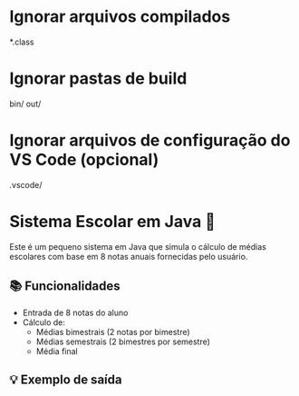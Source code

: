 # Ignorar arquivos compilados
*.class

# Ignorar pastas de build
bin/
out/

# Ignorar arquivos de configuração do VS Code (opcional)
.vscode/

# Sistema Escolar em Java 🏫

Este é um pequeno sistema em Java que simula o cálculo de médias escolares com base em 8 notas anuais fornecidas pelo usuário.

## 📚 Funcionalidades

- Entrada de 8 notas do aluno
- Cálculo de:
  - Médias bimestrais (2 notas por bimestre)
  - Médias semestrais (2 bimestres por semestre)
  - Média final

## 💡 Exemplo de saída

